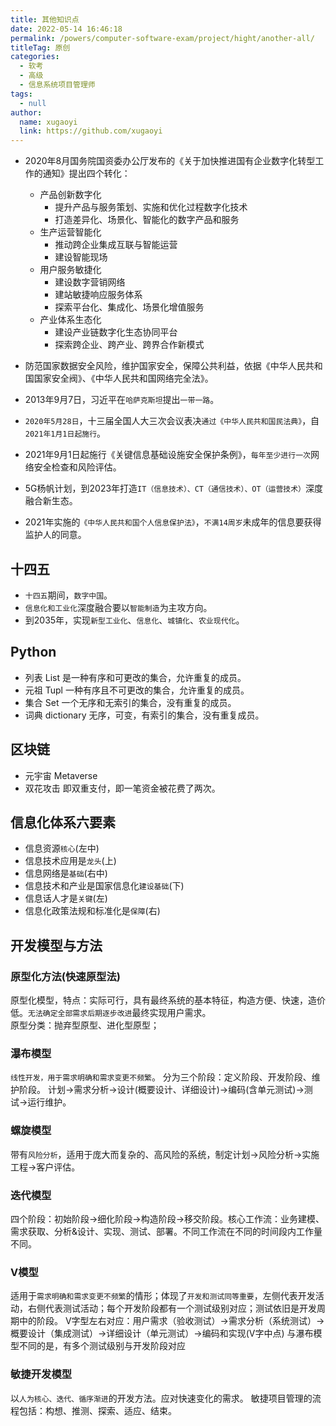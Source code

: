 ```yaml
---
title: 其他知识点
date: 2022-05-14 16:46:18
permalink: /powers/computer-software-exam/project/hight/another-all/
titleTag: 原创
categories: 
  - 软考
  - 高级
  - 信息系统项目管理师
tags: 
  - null
author: 
  name: xugaoyi
  link: https://github.com/xugaoyi
---
```

- 2020年8月国务院国资委办公厅发布的《关于加快推进国有企业数字化转型工作的通知》提出四个转化：
  - 产品创新数字化
    - 提升产品与服务策划、实施和优化过程数字化技术
    - 打造差异化、场景化、智能化的数字产品和服务
  - 生产运营智能化
    - 推动跨企业集成互联与智能运营
    - 建设智能现场
  - 用户服务敏捷化
    - 建设数字营销网络
    - 建站敏捷响应服务体系
    - 探索平台化、集成化、场景化增值服务
  - 产业体系生态化
    - 建设产业链数字化生态协同平台
    - 探索跨企业、跨产业、跨界合作新模式

- 防范国家数据安全风险，维护国家安全，保障公共利益，依据《中华人民共和国国家安全阀》、《中华人民共和国网络完全法》。
- 2013年9月7日，习近平在`哈萨克斯坦`提出`一带一路`。
- `2020年5月28日`，十三届全国人大三次会议表决`通过《中华人民共和国民法典》`，自`2021年1月1日起施行`。

- 2021年9月1日起施行《关键信息基础设施安全保护条例》，`每年至少进行一次`网络安全检查和风险评估。
- 5G杨帆计划，到2023年打造`IT（信息技术）、CT（通信技术）、OT（运营技术）`深度融合新生态。
- 2021年实施的`《中华人民共和国个人信息保护法》`，`不满14周岁`未成年的信息要获得监护人的同意。
## 十四五
- `十四五`期间，`数字中国`。
- `信息化和工业化`深度融合要以`智能制造`为主攻方向。
- 到2035年，实现`新型工业化`、`信息化`、`城镇化`、`农业现代化`。
## Python
- 列表 List
  是一种有序和可更改的集合，允许重复的成员。
- 元祖 Tupl
  一种有序且不可更改的集合，允许重复的成员。
- 集合 Set
  一个无序和无索引的集合，没有重复的成员。
- 词典 dictionary
  无序，可变，有索引的集合，没有重复成员。
## 区块链
- 元宇宙 Metaverse
- 双花攻击
  即双重支付，即一笔资金被花费了两次。
## 信息化体系六要素
- 信息资源`核心`(左中)
- 信息技术应用是`龙头`(上)
- 信息网络是`基础`(右中)
- 信息技术和产业是国家信息化`建设基础`(下)
- 信息话人才是`关键`(左)
- 信息化政策法规和标准化是`保障`(右)
## 开发模型与方法
### 原型化方法(快速原型法)
原型化模型，特点：实际可行，具有最终系统的基本特征，构造方便、快速，造价低。`无法确定全部需求后期逐步改进`最终实现用户需求。					
原型分类：抛弃型原型、进化型原型；
### 瀑布模型
`线性开发，用于需求明确和需求变更不频繁`。
分为三个阶段：定义阶段、开发阶段、维护阶段。
计划->需求分析->设计(概要设计、详细设计)->编码(含单元测试)->测试->运行维护。
### 螺旋模型
带有`风险分析`，适用于庞大而复杂的、高风险的系统，制定计划->风险分析->实施工程->客户评估。
### 迭代模型
四个阶段：初始阶段->细化阶段->构造阶段->移交阶段。核心工作流：业务建模、需求获取、分析&设计、实现、测试、部署。不同工作流在不同的时间段内工作量不同。
### V模型
适用于`需求明确和需求变更不频繁`的情形；体现了`开发和测试同等重要`，左侧代表开发活动，右侧代表测试活动；每个开发阶段都有一个测试级别对应；测试依旧是开发周期中的阶段。
V字型左右对应：用户需求（验收测试）->需求分析（系统测试）->概要设计（集成测试）->详细设计（单元测试）->编码和实现(V字中点)   与瀑布模型不同的是，有多个测试级别与开发阶段对应

### 敏捷开发模型
以`人为核心、迭代、循序渐进`的开发方法。应对快速变化的需求。
敏捷项目管理的流程包括：构想、推测、探索、适应、结束。